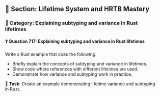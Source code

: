## 📘 Section: Lifetime System and HRTB Mastery  
### 🔹 Category: Explaining subtyping and variance in Rust lifetimes  
#### ❓ Question 717: Explaining subtyping and variance in Rust lifetimes

Write a Rust example that does the following:

- Briefly explain the concepts of subtyping and variance in lifetimes.
- Show code where references with different lifetimes are used.
- Demonstrate how variance and subtyping work in practice.

🔧 **Task:** Create an example demonstrating lifetime variance and subtyping in Rust.
